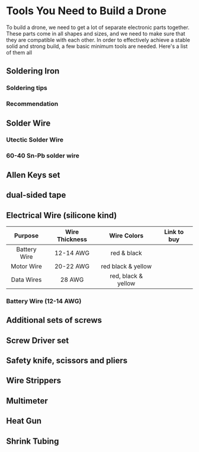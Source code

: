 # Tools You Need to Build a Drone

To build a drone, we need to get a lot of separate electronic parts together. These parts come in all shapes and sizes, and we need to make sure that they are compatible with each other. In order to effectively achieve a stable solid and strong build, a few basic minimum tools are needed. Here's a list of them all

## Soldering Iron

### Soldering tips

### Recommendation

## Solder Wire

### Utectic Solder Wire

### 60-40 Sn-Pb solder wire

## Allen Keys set

## dual-sided tape

## Electrical Wire (silicone kind)

|   Purpose    | Wire Thickness |     Wire Colors     | Link to buy |
| :----------: | :------------: | :-----------------: | :---------: |
| Battery Wire |   12-14 AWG    |     red & black     |             |
|  Motor Wire  |   20-22 AWG    | red black & yellow  |             |
|  Data Wires  |     28 AWG     | red, black & yellow |             |

### Battery Wire (12-14 AWG)

## Additional sets of screws

## Screw Driver set

## Safety knife, scissors and pliers

## Wire Strippers

## Multimeter

## Heat Gun

## Shrink Tubing
